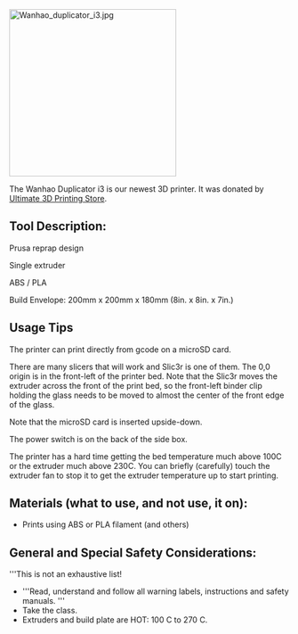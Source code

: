 <img src="Wanhao_duplicator_i3.jpg" title="Wanhao_duplicator_i3.jpg" alt="Wanhao_duplicator_i3.jpg" width="300" />

The Wanhao Duplicator i3 is our newest 3D printer. It was donated by [Ultimate 3D Printing Store](http://ultimate3dprintingstore.com/).

Tool Description:
-----------------

Prusa reprap design

Single extruder

ABS / PLA

Build Envelope: 200mm x 200mm x 180mm (8in. x 8in. x 7in.)

Usage Tips
----------

The printer can print directly from gcode on a microSD card.

There are many slicers that will work and Slic3r is one of them. The 0,0 origin is in the front-left of the printer bed. Note that the Slic3r moves the extruder across the front of the print bed, so the front-left binder clip holding the glass needs to be moved to almost the center of the front edge of the glass.

Note that the microSD card is inserted upside-down.

The power switch is on the back of the side box.

The printer has a hard time getting the bed temperature much above 100C or the extruder much above 230C. You can briefly (carefully) touch the extruder fan to stop it to get the extruder temperature up to start printing.

Materials (what to use, and not use, it on):
--------------------------------------------

-   Prints using ABS or PLA filament (and others)

General and Special Safety Considerations:
------------------------------------------

'''This is not an exhaustive list!

-   '''Read, understand and follow all warning labels, instructions and safety manuals. '''
-   Take the class.
-   Extruders and build plate are HOT: 100 C to 270 C.
